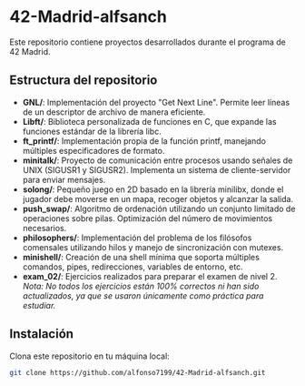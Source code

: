 # 42-Madrid-alfsanch

Este repositorio contiene proyectos desarrollados durante el programa de 42 Madrid.

## Estructura del repositorio

- **GNL/**: Implementación del proyecto "Get Next Line". Permite leer líneas de un descriptor de archivo de manera eficiente.
- **Libft/**: Biblioteca personalizada de funciones en C, que expande las funciones estándar de la librería libc.
- **ft_printf/**: Implementación propia de la función printf, manejando múltiples especificadores de formato.
- **minitalk/**: Proyecto de comunicación entre procesos usando señales de UNIX (SIGUSR1 y SIGUSR2). Implementa un sistema de cliente-servidor para enviar mensajes.
- **solong/**: Pequeño juego en 2D basado en la librería minilibx, donde el jugador debe moverse en un mapa, recoger objetos y alcanzar la salida.
- **push_swap/**: Algoritmo de ordenación utilizando un conjunto limitado de operaciones sobre pilas. Optimización del número de movimientos necesarios.
- **philosophers/**: Implementación del problema de los filósofos comensales utilizando hilos y manejo de sincronización con mutexes.
- **minishell/**: Creación de una shell mínima que soporta múltiples comandos, pipes, redirecciones, variables de entorno, etc.
- **exam_02/**: Ejercicios realizados para preparar el examen de nivel 2. *Nota: No todos los ejercicios están 100% correctos ni han sido actualizados, ya que se usaron únicamente como práctica para estudiar.*

## Instalación

Clona este repositorio en tu máquina local:

```bash
git clone https://github.com/alfonso7199/42-Madrid-alfsanch.git
